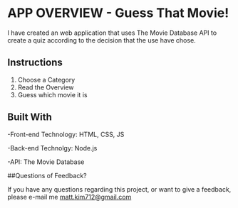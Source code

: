 # APP OVERVIEW - Guess That Movie!

I have created an web application that uses The Movie Database API to create a quiz according to the decision that the use have chose.

## Instructions

1. Choose a Category
2. Read the Overview
3. Guess which movie it is

## Built With

-Front-end Technology: HTML, CSS, JS

-Back-end Technolgy: Node.js

-API: The Movie Database 


##Questions of Feedback?

If you have any questions regarding this project, or want to give a feedback, please e-mail me matt.kim712@gmail.com
